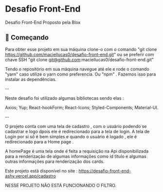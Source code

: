 # Desafio Front-End

Desafio Front-End Proposto pela Blox 

## 🚀 Começando

Para obter esse projeto em sua máquina clone-o com o comando  "git clone https://github.com/maciellucas0/desafio-front-end.git" ou se preferir com chave SSH "git clone git@github.com:maciellucas0/desafio-front-end.git" 

Tendo o repositório em sua máquina navegue até ele e rode o comando "yarn" caso utilize o yarn como preferencia. Ou "npm" . Fazemos isso para instalar as dependências.

--

Neste desafio foi utilizado algumas bibliotecas sendo elas :

Axios;
Yup;
React-hookForm;
React-Icons;
Styled-Components;
Material-UI.

--

O projeto conta com uma tela de cadastro , com o usuário podendo se cadastrar e logo dpois ele é redirecionado para a tela de login. A tela de Login por si só é bem simples e quando o usuário é logado , ele é redirecionado para a Home page .

A homePage é uma tela onde é feita a requisição na Api disponibilizada para a renderização de algumas informações como id título e algumas outras informações para renderização dos cards.

Este projeto está disponível no site : https://desafio-front-end-ashy.vercel.app/cadastro

NESSE PROJETO NÃO ESTÁ FUNCIONANDO O FILTRO.


